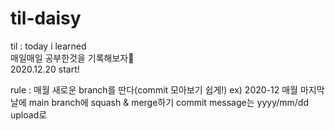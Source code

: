 # til-daisy

til : today i learned  
매일매일 공부한것을 기록해보자📝  
2020.12.20 start!  

rule : 매월 새로운 branch를 딴다(commit 모아보기 쉽게!)
       ex) 2020-12
       매월 마지막날에 main branch에 squash & merge하기
       commit message는 yyyy/mm/dd upload로
